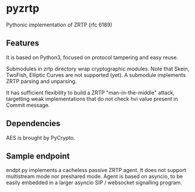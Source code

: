 # pyzrtp
Pythonic implementation of ZRTP (rfc 6189)

## Features
It is based on Python3, focused on protocol tampering and easy reuse.

Submodules in zrtp directory wrap cryptographic modules. Note that Skein, TwoFish, Elliptic Curves are not supported (yet). A submodule implements ZRTP parsing and unparsing.

It has sufficient flexibility to build a ZRTP "man-in-the-middle" attack, targetting weak implementations that do not check hvi value present in Commit message.

## Dependencies
AES is brought by PyCrypto.

## Sample endpoint
endpt.py implements a cacheless passive ZRTP agent. It does not support multistream mode nor preshared mode. Agent is based on asyncio, to be easily embedded in a larger asyncio SIP / websocket signalling program.
